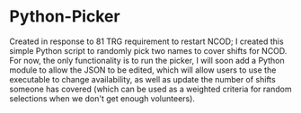 # Python-Picker

Created in response to 81 TRG requirement to restart NCOD; I created this simple Python script to randomly pick two names to cover shifts for NCOD. For now, the only functionality is to run the picker, I will soon add a Python module to allow the JSON to be edited, which will allow users to use the executable to change availability, as well as update the number of shifts someone has covered (which can be used as a weighted criteria for random selections when we don't get enough volunteers).

